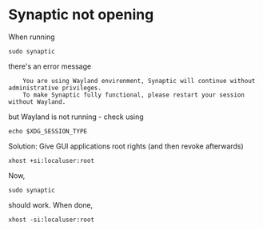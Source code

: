 # Synaptic not opening

When running
```
sudo synaptic
```
there's an error message
```
    You are using Wayland environment, Synaptic will continue without administrative privileges.
    To make Synaptic fully functional, please restart your session without Wayland.
```
but Wayland is not running - check using
```
echo $XDG_SESSION_TYPE
```

Solution: Give GUI applications root rights (and then revoke afterwards)
```
xhost +si:localuser:root
```
Now, 
```
sudo synaptic 
```
should work. When done,
```
xhost -si:localuser:root
```
